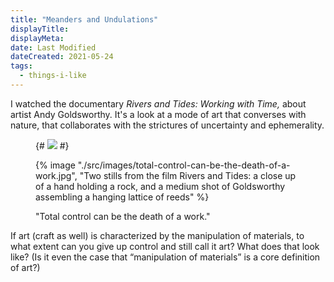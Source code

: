 ```yaml
---
title: "Meanders and Undulations"
displayTitle:
displayMeta:
date: Last Modified
dateCreated: 2021-05-24
tags:
  - things-i-like
---
```

I watched the documentary *Rivers and Tides: Working with Time,* about artist Andy Goldsworthy. It's a look at a mode of art that converses with nature, that collaborates with the strictures of uncertainty and ephemerality.

<figure>

{# ![](images/total-control-can-be-the-death-of-a-work.jpg) #}

{% image "./src/images/total-control-can-be-the-death-of-a-work.jpg", "Two stills from the film Rivers and Tides: a close up of a hand holding a rock, and a medium shot of Goldsworthy assembling a hanging lattice of reeds" %}

<figcaption>

"Total control can be the death of a work."

</figcaption>

</figure>

If art (craft as well) is characterized by the manipulation of materials, to what extent can you give up control and still call it art? What does that look like? (Is it even the case that “manipulation of materials” is a core definition of art?)
